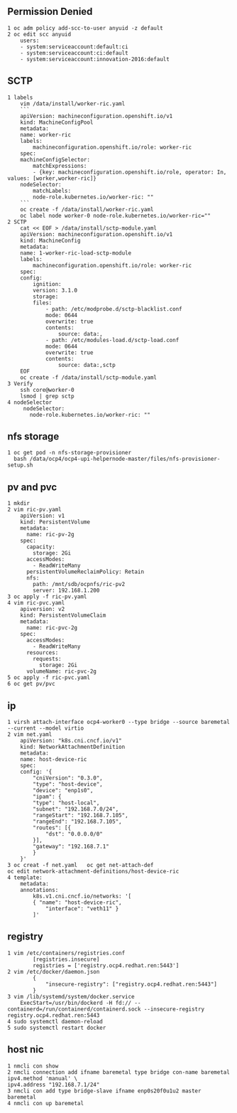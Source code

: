 ## Permission Denied
    1 oc adm policy add-scc-to-user anyuid -z default
    2 oc edit scc anyuid
        users:
        - system:serviceaccount:default:ci
        - system:serviceaccount:ci:default
        - system:serviceaccount:innovation-2016:default

## SCTP
    1 labels
        vim /data/install/worker-ric.yaml
        ```
        apiVersion: machineconfiguration.openshift.io/v1
        kind: MachineConfigPool
        metadata:
        name: worker-ric
        labels:
            machineconfiguration.openshift.io/role: worker-ric
        spec:
        machineConfigSelector:
            matchExpressions:
            - {key: machineconfiguration.openshift.io/role, operator: In, values: [worker,worker-ric]}
        nodeSelector:
            matchLabels:
            node-role.kubernetes.io/worker-ric: ""
        ```
        oc create -f /data/install/worker-ric.yaml
        oc label node worker-0 node-role.kubernetes.io/worker-ric=""
    2 SCTP
        cat << EOF > /data/install/sctp-module.yaml
        apiVersion: machineconfiguration.openshift.io/v1
        kind: MachineConfig
        metadata:
        name: 1-worker-ric-load-sctp-module
        labels:
            machineconfiguration.openshift.io/role: worker-ric
        spec:
        config:
            ignition:
            version: 3.1.0
            storage:
            files:
                - path: /etc/modprobe.d/sctp-blacklist.conf
                mode: 0644
                overwrite: true
                contents:
                    source: data:,
                - path: /etc/modules-load.d/sctp-load.conf
                mode: 0644
                overwrite: true
                contents:
                    source: data:,sctp
        EOF
        oc create -f /data/install/sctp-module.yaml
    3 Verify
        ssh core@worker-0
        lsmod | grep sctp
    4 nodeSelector
         nodeSelector:
           node-role.kubernetes.io/worker-ric: ""

## nfs storage
    1 oc get pod -n nfs-storage-provisioner
      bash /data/ocp4/ocp4-upi-helpernode-master/files/nfs-provisioner-setup.sh

## pv and pvc
	1 mkdir 
	2 vim ric-pv.yaml
		apiVersion: v1
		kind: PersistentVolume
		metadata:
		  name: ric-pv-2g
		spec:
		  capacity:
		    storage: 2Gi
		  accessModes:
		    - ReadWriteMany
		  persistentVolumeReclaimPolicy: Retain
		  nfs:
		    path: /mnt/sdb/ocpnfs/ric-pv2
		    server: 192.168.1.200
	3 oc apply -f ric-pv.yaml
	4 vim ric-pvc.yaml
		apiversion: v2
		kind: PersistentVolumeClaim
		metadata:
		  name: ric-pvc-2g
		spec:
		  accessModes:
		    - ReadWriteMany
		  resources:
		    requests:
		      storage: 2Gi
		  volumeName: ric-pvc-2g
	5 oc apply -f ric-pvc.yaml
	6 oc get pv/pvc

## ip
    1 virsh attach-interface ocp4-worker0 --type bridge --source baremetal --current --model virtio
    2 vim net.yaml
        apiVersion: "k8s.cni.cncf.io/v1"
        kind: NetworkAttachmentDefinition
        metadata:
        name: host-device-ric
        spec:
        config: '{
            "cniVersion": "0.3.0",
            "type": "host-device",
            "device": "enp1s0",
            "ipam": {
            "type": "host-local",
            "subnet": "192.168.7.0/24",
            "rangeStart": "192.168.7.105",
            "rangeEnd": "192.168.7.105",
            "routes": [{
                "dst": "0.0.0.0/0"
            }],
            "gateway": "192.168.7.1"
            }
        }'
    3 oc creat -f net.yaml   oc get net-attach-def
	oc edit network-attachment-definitions/host-device-ric
    4 template:
        metadata:
        annotations:
            k8s.v1.cni.cncf.io/networks: '[
            { "name": "host-device-ric",
                "interface": "veth11" }
            ]'

## registry
    1 vim /etc/containers/registries.conf
            [registries.insecure]
            registries = ['registry.ocp4.redhat.ren:5443']
    2 vim /etc/docker/daemon.json
            {
                "insecure-registry": ["registry.ocp4.redhat.ren:5443"]
            }
    3 vim /lib/systemd/system/docker.service
    	ExecStart=/usr/bin/dockerd -H fd:// --containerd=/run/containerd/containerd.sock --insecure-registry registry.ocp4.redhat.ren:5443
    4 sudo systemctl daemon-reload
    5 sudo systemctl restart docker

## host nic
    1 nmcli con show
    2 nmcli connection add ifname baremetal type bridge con-name baremetal ipv4.method 'manual' \
    ipv4.address "192.168.7.1/24"
    3 nmcli con add type bridge-slave ifname enp0s20f0u1u2 master baremetal
    4 nmcli con up baremetal
